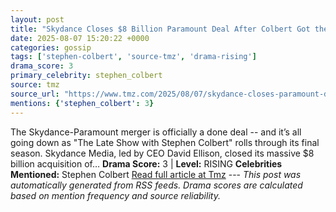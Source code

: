 ```yaml
---
layout: post
title: "Skydance Closes $8 Billion Paramount Deal After Colbert Got the Axe"
date: 2025-08-07 15:20:22 +0000
categories: gossip
tags: ['stephen-colbert', 'source-tmz', 'drama-rising']
drama_score: 3
primary_celebrity: stephen_colbert
source: tmz
source_url: "https://www.tmz.com/2025/08/07/skydance-closes-paramount-deal-stephen-colbert-david-ellison/"
mentions: {'stephen_colbert': 3}
---
```


The Skydance-Paramount merger is officially a done deal -- and it’s all going down as "The Late Show with Stephen Colbert" rolls through its final season. Skydance Media, led by CEO David Ellison, closed its massive $8 billion acquisition of… **Drama Score:** 3 | **Level:** RISING **Celebrities Mentioned:** Stephen Colbert [Read full article at Tmz](https://www.tmz.com/2025/08/07/skydance-closes-paramount-deal-stephen-colbert-david-ellison/) --- *This post was automatically generated from RSS feeds. Drama scores are calculated based on mention frequency and source reliability.*